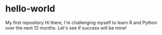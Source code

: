 # hello-world
My first repository 
Hi there, I'm challenging myself to learn R and Python over the next 12 months. Let's see if success will be mine!
